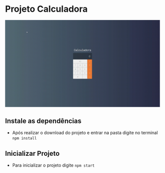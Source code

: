 # Projeto Calculadora

![](./public/calculadora.gif)

## Instale as dependências

* Após realizar o download do projeto e entrar na pasta digite no terminal `npm install`

## Inicializar Projeto

* Para inicializar o projeto digite `npm start`
